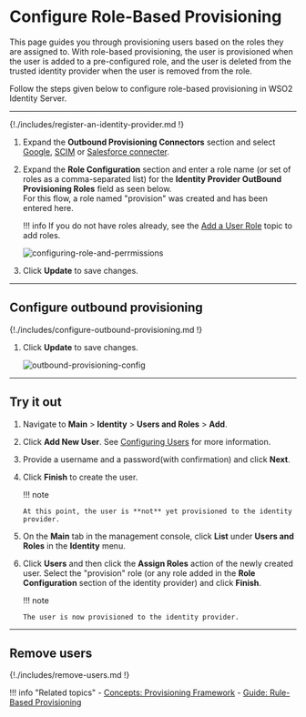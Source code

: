 # Configure Role-Based Provisioning

This page guides you through provisioning users <!--[provisioning users](TODO:link-to-concept)--> based on the roles they are assigned to. With role-based provisioning, the user is provisioned when the user is added to a pre-configured role, and the user is deleted from the trusted identity provider when the user is removed from the role.

Follow the steps given below to configure role-based provisioning in WSO2 Identity Server. 

----

{!./includes/register-an-identity-provider.md !}

1.	Expand the **Outbound Provisioning Connectors** section and select
    [Google]({{base_path}}/guides/identity-lifecycles/outbound-provisioning-with-google),
    [SCIM]({{base_path}}/guides/identity-lifecycles/outbound-provisioning-with-scim)
    or [Salesforce connecter]({{base_path}}/guides/identity-lifecycles/outbound-provisioning-with-salesforce).
2.	Expand the **Role Configuration** section and enter a role name (or
    set of roles as a comma-separated list) for the **Identity Provider
    OutBound Provisioning Roles** field as seen below.  
    For this flow, a role named "provision" was created and has been
    entered here.

    !!! info
        If you do not have roles already, see the [Add a User Role]({{base_path}}/guides/identity-lifecycles/add-user-roles)
        topic to add roles.

    ![configuring-role-and-perrmissions]({{base_path}}/assets/img/guides/configuring-role-and-perrmissions.png)

3.  Click **Update** to save changes.

---

## Configure outbound provisioning

{!./includes/configure-outbound-provisioning.md !}

1.  Click **Update** to save changes.

	![outbound-provisioning-config]({{base_path}}/assets/img/fragments/outbound-provisioning-config.png)

---

## Try it out

1.  Navigate to **Main** > **Identity** > **Users and Roles** > **Add**.
2.  Click **Add New User**. See [Configuring Users]({{base_path}}/guides/identity-lifecycles/admin-creation-workflow) for
    more information.
3.  Provide a username and a password(with confirmation) and click
    **Next**.
4.  Click **Finish** to create the user.

    !!! note
    
        At this point, the user is **not** yet provisioned to the identity
        provider.
    

5.  On the **Main** tab in the management console, click **List** under
    **Users and Roles** in the **Identity** menu.
6.  Click **Users** and then click the **Assign Roles** action of the
    newly created user. Select the "provision" role (or any role added
    in the **Role Configuration** section of the identity provider) and
    click **Finish**.

    !!! note
    
        The user is now provisioned to the identity provider.

---

## Remove users

{!./includes/remove-users.md !}


!!! info "Related topics"
	- [Concepts: Provisioning Framework]({{base_path}}/references/concepts/provisioning-framework/#outbound-provisioning)
	- [Guide: Rule-Based Provisioning]({{base_path}}/guides/identity-lifecycles/rule-based-provisioning)
   <!--- [Concept: Role-Based Provisioning](TODO:link-to-concept)-->
   

